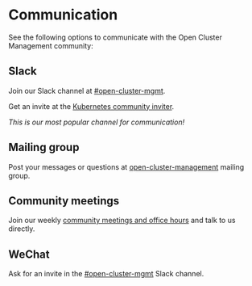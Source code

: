 # Communication

See the following options to communicate with the Open Cluster Management community:

## Slack

Join our Slack channel at [#open-cluster-mgmt](https://kubernetes.slack.com/channels/open-cluster-mgmt).

Get an invite at the [Kubernetes community inviter](https://communityinviter.com/apps/kubernetes/community/).

*This is our most popular channel for communication!*

## Mailing group

Post your messages or questions at [open-cluster-management](https://groups.google.com/g/open-cluster-management) mailing group.

## Community meetings

Join our weekly [community meetings and office hours](https://calendar.google.com/calendar/u/0/embed?src=openclustermanagement@gmail.com) and talk to us directly.

## WeChat

Ask for an invite in the [#open-cluster-mgmt](https://kubernetes.slack.com/channels/open-cluster-mgmt) Slack channel.
